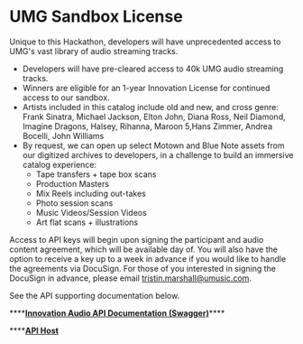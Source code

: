 # UMG Sandbox License

Unique to this Hackathon, developers will have unprecedented access to UMG's vast library of audio streaming tracks. 

* Developers will have pre-cleared access to 40k UMG audio streaming tracks. 
* Winners are eligible for an 1-year Innovation License for continued access to our sandbox.
* Artists included in this catalog include old and new, and cross genre: Frank Sinatra, Michael Jackson, Elton John, Diana Ross, Neil Diamond, Imagine Dragons, Halsey, Rihanna, Maroon 5,Hans Zimmer, Andrea Bocelli, John Williams
* By request, we can open up select Motown and Blue Note assets from our digitized archives to developers, in a challenge to build an immersive catalog experience:
  * Tape transfers + tape box scans
  * Production Masters
  * Mix Reels including out-takes
  * Photo session scans
  * Music Videos/Session Videos
  * Art flat scans + illustrations

Access to API keys will begin upon signing the participant and audio content agreement, which will be available day of. You will also have the option to receive a key up to a week in advance if you would like to handle the agreements via DocuSign. For those of you interested in signing the DocuSign in advance, please email tristin.marshall@umusic.com.

See the API supporting documentation below.  

\*\*\*\*[**Innovation Audio API Documentation \(Swagger\)**](https://bosedevs.github.io/umg-innovation-api-docs.github.io/)\*\*\*\*

\*\*\*\*[**API Host**](https://hackathon.umusic.com/prod)



